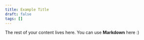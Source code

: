 ```yaml
---
title: Example Title
draft: false
tags: []
---
```

 
The rest of your content lives here. You can use **Markdown** here :)